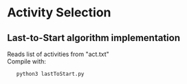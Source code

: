 # Activity Selection
## Last-to-Start algorithm implementation

<dl>
  <dt>Reads list of activities from "act.txt"</dt>
  <dt>Compile with:</dt>
 </dl>
 
       python3 lastToStart.py
 
